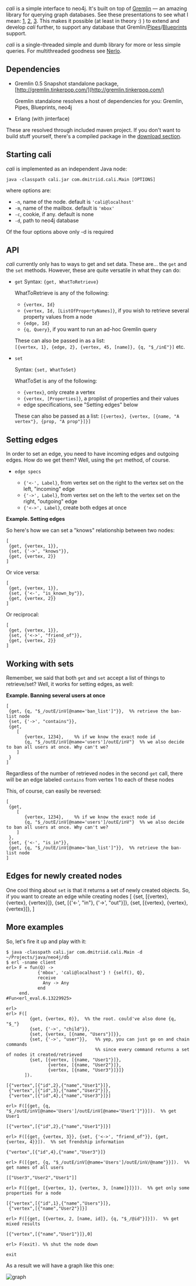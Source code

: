 *cali* is a simple interface to neo4j. It's built on top of [Gremlin](http://gremlin.tinkerpop.com/) — an amazing library for querying graph databases. See these presentations to see what I mean: [1](http://www.slideshare.net/slidarko/computing-with-directed-labeled-graphs-3879998), [2](http://www.slideshare.net/slidarko/graph-windycitydb2010), [3](http://www.slideshare.net/slidarko/problemsolving-using-graph-traversals-searching-scoring-ranking-and-recommendation). This makes it possible (at least in theory :) ) to extend and develop *cali* further, to support any database that Gremlin/[Pipes](http://pipes.tinkerpop.com/)/[Blueprints](http://blueprints.tinkerpop.com/) support.

*cali* is a single-threaded simple and dumb library for more or less simple queries. For multithreaded goodness see [Nerlo](http://github.com/nerlo/nerlo).

Dependencies
---

* Gremlin 0.5 Snapshot standalone package, [http://gremlin.tinkerpop.com/](http://gremlin.tinkerpop.com/)
  
  Gremlin standalone resolves a host of dependencies for you: Gremlin, Pipes, Blueprints, neo4j

* Erlang (with jinterface)

These are resolved through included maven project. If you don't want to build stuff yourself, there's a compiled package in the [download section](http://github.com/dmitriid/cali/downloads).

Starting cali
--------

*cali* is implemented as an independent Java node:  

    java -classpath cali.jar com.dmitriid.cali.Main [OPTIONS]

where options are:

* `-n`, name of the node. default is `'cali@localhost'`
* `-m`, name of the mailbox. default is `'mbox'`
* `-c`, cookie, if any. default is none
* `-d`, path to neo4j database

Of the four options above only -d is required

API
---

*cali* currently only has to ways to get and set data. These are... the `get` and the `set` methods. However, these are quite versatile in what they can do:

* `get`
  Syntax: `{get, WhatToRetrieve}`
  
  WhatToRetrieve is any of the following:

  * `{vertex, Id}`
  * `{vertex, Id, [ListOfPropertyNames]}`, if you wish to retrieve several property values from a node
  * `{edge, Id}`
  * `{q, Query}`, if you want to run an ad-hoc Gremlin query

  These can also be passed in as a list:  
  `[{vertex, 1}, {edge, 2}, {vertex, 45, [name]}, {q, "$_/inE"}]` etc.

* `set`

  Syntax: `{set, WhatToSet}`
  
  WhatToSet is any of the following:

  * `{vertex}`, only create a vertex
  * `{vertex, [Properties]}`, a proplist of properties and their values
  * edge specifications, see "Setting edges" below

  These can also be passed as a list:
  `[{vertex}, {vertex, [{name, "A vertex"}, {prop, "A prop"}]}]`

Setting edges
---

In order to set an edge, you need to have incoming edges and outgoing edges. How do we get them? Well, using the `get` method, of course.

* `edge specs`

   * `{'<-', Label}`, from vertex set on the right to the vertex set on the left, "incoming" edge
   * `{'->', Label}`, from vertex set on the left to the vertex set on the right, "outgoing" edge
   * `{'<->', Label}`, create both edges at once
   
**Example. Setting edges**

So here's how we can set a "knows" relationship between two nodes:

    [
     {get, {vertex, 1}},
     {set, {'->', "knows"}},
     {get, {vertex, 2}}
    ]

Or vice versa:

    [
     {get, {vertex, 1}},
     {set, {'<-', "is_known_by"}},
     {get, {vertex, 2}}
    ]

Or reciprocal:

    [
     {get, {vertex, 1}},
     {set, {'<->', "friend_of"}},
     {get, {vertex, 2}}
    ]

Working with sets
---

Remember, we said that both `get` and `set` accept a list of things to retrieve/set? Well, it works for setting edges, as well:

**Example. Banning several users at once**

    [
     {get, {q, "$_/outE/inV[@name='ban_list']"}},  %% retrieve the ban-list node
     {set, {'->', "contains"}},
     {get, 
        [
           {vertex, 1234},    %% if we know the exact node id
           {q, "$_/outE/inV[@name='users']/outE/inV"}  %% we also decide to ban all users at once. Why can't we?
        ]
     }
    ]

Regardless of the number of retrieved nodes in the second `get` call, there will be an edge labeled `contains` from vertex 1 to each of these nodes

This, of course, can easily be reversed:

    [
     {get, 
        [
           {vertex, 1234},    %% if we know the exact node id
           {q, "$_/outE/inV[@name='users']/outE/inV"}  %% we also decide to ban all users at once. Why can't we?
        ]
     },
     {set, {'<-', "is_in"}},
     {get, {q, "$_/outE/inV[@name='ban_list']"}},  %% retrieve the ban-list node
    ]


Edges for newly created nodes
----

One cool thing about `set` is that it returns a set of newly created objects. So, if you want to create an edge while creating nodes
    [
     {set, [{vertex}, {vertex}, {vertex}]},
     {set, [{'<-', "in"}, {'->', "out"}]},
     {set, [{vertex}, {vertex}, {vertex}]},
    ]


More examples
---

So, let's fire it up and play with it:

    $ java -classpath cali.jar com.dmitriid.cali.Main -d ~/Projects/java/neo4j/db
    $ erl -sname client
    erl> F = fun(Q) -> 
                {'mbox', 'cali@localhost'} ! {self(), Q},
                receive
                  Any -> Any
                end
         end.
    #Fun<erl_eval.6.13229925>

    erl>
    erl> F([
             {get, {vertex, 0}},  %% the root. could've also done {q, "$_"}
             {set, {'->', "child"}},
             {set, {vertex, [{name, "Users"}]}},
             {set, {'->', "user"}},   %% yep, you can just go on and chain commands
                                      %% since every command returns a set of nodes it created/retrieved
             {set, [{vertex, [{name, "User1"}]},
                    {vertex, [{name, "User2"}]},
                    {vertex, [{name, "User3"}]}]}
           ]).

    [{"vertex",[{"id",2},{"name","User1"}]},
     {"vertex",[{"id",3},{"name","User2"}]},
     {"vertex",[{"id",4},{"name","User3"}]}]

    erl> F([{get, {q, "$_/outE/inV[@name='Users']/outE/inV[@name='User1']"}}]).  %% get User1
    
    [{"vertex",[{"id",2},{"name","User1"}]}]

    erl> F([{get, {vertex, 3}}, {set, {'<->', "friend_of"}}, {get, {vertex, 4}}]).  %% set frendship information
    
    {"vertex",[{"id",4},{"name","User3"}]}

    erl> F([{get, {q, "$_/outE/inV[@name='Users']/outE/inV/@name"}}]).  %% get names of all users
    
    [["User3","User2","User1"]]

    erl> F([{get, [{vertex, 1}, {vertex, 3, [name]}]}]).  %% get only some properties for a node
    
    [{"vertex",[{"id",1},{"name","Users"}]},
     {"vertex",[{"name","User2"}]}]

    erl> F([{get, [{vertex, 2, [name, id]}, {q, "$_/@id"}]}]).  %% get mixed results
    
    [{"vertex",[{"name","User1"}]},0]

    erl> F(exit). %% shut the node down

    exit

As a result we will have a graph like this one:

![graph](http://files.dmitriid.com/images/cali/graph.gif)
